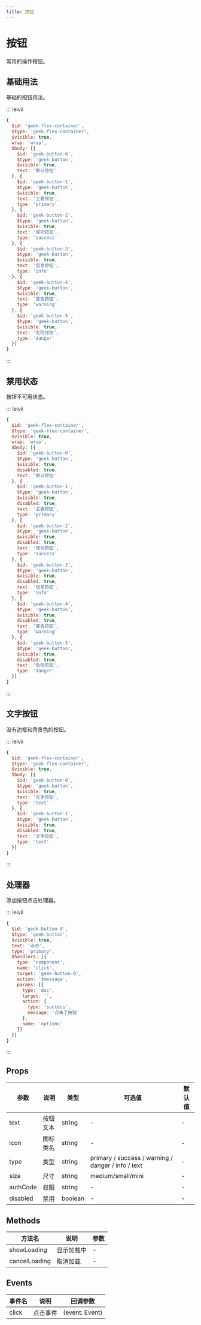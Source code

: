 ```yaml
---
title: 按钮
---
```


# 按钮

常用的操作按钮。

## 基础用法

基础的按钮用法。

::: leivii
``` js
{
  $id: 'geek-flex-container',
  $type: 'geek-flex-container',
  $visible: true,
  wrap: 'wrap',
  $body: [{
    $id: 'geek-button-0',
    $type: 'geek-button',
    $visible: true,
    text: '默认按钮'
  }, {
    $id: 'geek-button-1',
    $type: 'geek-button',
    $visible: true,
    text: '主要按钮',
    type: 'primary'
  }, {
    $id: 'geek-button-2',
    $type: 'geek-button',
    $visible: true,
    text: '成功按钮',
    type: 'success'
  }, {
    $id: 'geek-button-3',
    $type: 'geek-button',
    $visible: true,
    text: '信息按钮',
    type: 'info'
  }, {
    $id: 'geek-button-4',
    $type: 'geek-button',
    $visible: true,
    text: '警告按钮',
    type: 'warning'
  }, {
    $id: 'geek-button-5',
    $type: 'geek-button',
    $visible: true,
    text: '危险按钮',
    type: 'danger'
  }]
}
```
:::

## 禁用状态

按钮不可用状态。

::: leivii
``` js
{
  $id: 'geek-flex-container',
  $type: 'geek-flex-container',
  $visible: true,
  wrap: 'wrap',
  $body: [{
    $id: 'geek-button-0',
    $type: 'geek-button',
    $visible: true,
    disabled: true,
    text: '默认按钮'
  }, {
    $id: 'geek-button-1',
    $type: 'geek-button',
    $visible: true,
    disabled: true,
    text: '主要按钮',
    type: 'primary'
  }, {
    $id: 'geek-button-2',
    $type: 'geek-button',
    $visible: true,
    disabled: true,
    text: '成功按钮',
    type: 'success'
  }, {
    $id: 'geek-button-3',
    $type: 'geek-button',
    $visible: true,
    disabled: true,
    text: '信息按钮',
    type: 'info'
  }, {
    $id: 'geek-button-4',
    $type: 'geek-button',
    $visible: true,
    disabled: true,
    text: '警告按钮',
    type: 'warning'
  }, {
    $id: 'geek-button-5',
    $type: 'geek-button',
    $visible: true,
    disabled: true,
    text: '危险按钮',
    type: 'danger'
  }]
}
```
:::

## 文字按钮

没有边框和背景色的按钮。

::: leivii
```js
{
  $id: 'geek-flex-container',
  $type: 'geek-flex-container',
  $visible: true,
  $body: [{
    $id: 'geek-button-0',
    $type: 'geek-button',
    $visible: true,
    text: '文字按钮',
    type: 'text'
  }, {
    $id: 'geek-button-1',
    $type: 'geek-button',
    $visible: true,
    disabled: true,
    text: '文字按钮',
    type: 'text'
  }]
}
```
:::

## 处理器

添加按钮点击处理器。

::: leivii
```js
{
  $id: 'geek-button-0',
  $type: 'geek-button',
  $visible: true,
  text: '点击',
  type: 'primary',
  $handlers: [{
    type: 'component',
    name: 'click',
    target: 'geek-button-0',
    action: '$message',
    params: [{
      type: 'doc',
      target: '',
      action: {
        type: 'success',
        message: '点击了按钮'
      },
      name: 'options'
    }]
  }]
}
```
:::

## Props

<div class="props">

| 参数 | 说明 | 类型 | 可选值 | 默认值 |
| ---- | ---- | ---- | ---- | ---- |
| text | 按钮文本 | string | - | - |
| icon | 图标类名 | string | - | - |
| type | 类型 | string | primary / success / warning / danger / info / text | - |
| size | 尺寸 | string | medium/small/mini | - |
| authCode | 权限 | string | - | - |
| disabled | 禁用 | boolean | - | - |

</div>

## Methods

<div class="methods">

| 方法名 | 说明 | 参数|
| ---- | ---- | ---- |
| showLoading | 显示加载中 | - |
| cancelLoading | 取消加载 | - |

</div>

## Events

<div class="events">

| 事件名 | 说明 | 回调参数|
| ---- | ---- | ---- |
| click | 点击事件 | (event: Event) |

</div>
